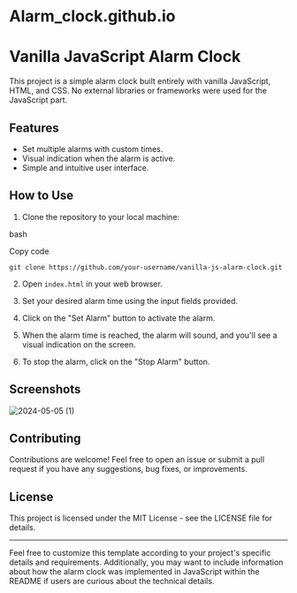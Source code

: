 # Alarm_clock.github.io
Vanilla JavaScript Alarm Clock
==============================

This project is a simple alarm clock built entirely with vanilla JavaScript, HTML, and CSS. No external libraries or frameworks were used for the JavaScript part.

Features
--------

*   Set multiple alarms with custom times.
*   Visual indication when the alarm is active.
*   Simple and intuitive user interface.

How to Use
----------

1.  Clone the repository to your local machine:

bash

Copy code

`git clone https://github.com/your-username/vanilla-js-alarm-clock.git` 

2.  Open `index.html` in your web browser.
    
3.  Set your desired alarm time using the input fields provided.
    
4.  Click on the "Set Alarm" button to activate the alarm.
    
5.  When the alarm time is reached, the alarm will sound, and you'll see a visual indication on the screen.
    
6.  To stop the alarm, click on the "Stop Alarm" button.
    

Screenshots
-----------
![2024-05-05 (1)](https://github.com/dainy390/Alarm_Clock/assets/112776500/c6e3d562-6b44-4b02-b43a-8222c429bf5e)

Contributing
------------

Contributions are welcome! Feel free to open an issue or submit a pull request if you have any suggestions, bug fixes, or improvements.

License
-------

This project is licensed under the MIT License - see the LICENSE file for details.

* * *

Feel free to customize this template according to your project's specific details and requirements. Additionally, you may want to include information about how the alarm clock was implemented in JavaScript within the README if users are curious about the technical details.
